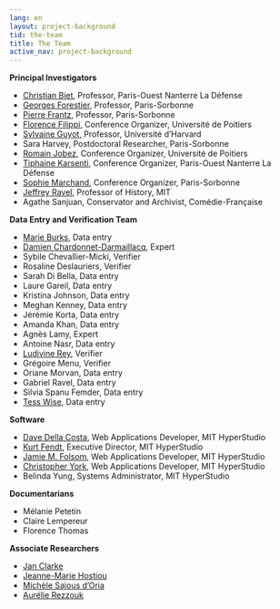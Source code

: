```yaml
---
lang: en
layout: project-background
tid: the-team
title: The Team
active_nav: project-background
---
```


**Principal Investigators**

- [Christian Biet](http://www.u-paris10.fr/m-biet-christian-80939.kjsp), Professor, Paris-Ouest Nanterre La D&eacute;fense
- [Georges Forestier](http://www.paris-sorbonne.fr/article/forestier-georges), Professor, Paris-Sorbonne
- [Pierre Frantz](http://www.cellf.paris-sorbonne.fr/chercheur/frantz-pierre), Professor, Paris-Sorbonne
- [Florence Filippi](http://har.u-paris10.fr/person/filippi-florence/), Conference Organizer, Universit&eacute; de Poitiers
- [Sylvaine Guyot](http://rll-faculty.fas.harvard.edu/sylvaineguyot/home), Professor, Universit&eacute; d&rsquo;Harvard
- Sara Harvey, Postdoctoral Researcher, Paris-Sorbonne
- [Romain Jobez](http://forell.labo.univ-poitiers.fr/equipes-et-themes-de-recherche/membres/jobez-romain/), Conference Organizer, Universit&eacute; de Poitiers
- [Tiphaine Karsenti](http://www.u-paris10.fr/mlle-karsenti-tiphaine-82449.kjsp), Conference Organizer, Paris-Ouest Nanterre La D&eacute;fense
- [Sophie Marchand](http://www.paris-sorbonne.fr/article/sophie-marchand), Conference Organizer, Paris-Sorbonne
- [Jeffrey Ravel](http://history.mit.edu/people/jeffrey-s-ravel), Professor of History, MIT
- Agathe Sanjuan, Conservator and Archivist, Com&eacute;die-Fran&ccedil;aise

**Data Entry and Verification Team**

- [Marie Burks](http://web.mit.edu/hasts/graduate/burks.html), Data entry
- [Damien Chardonnet-Darmaillacq](http://www.coursflorent.fr/ecole/portraits/damien-chardonnet-darmaillacq), Expert
- Sybile Chevallier-Micki, Verifier
- Rosaline Deslauriers, Verifier
- Sarah Di Bella, Data entry
- Laure Gareil, Data entry
- Kristina Johnson, Data entry
- Meghan Kenney, Data entry
- J&eacute;r&eacute;mie Korta, Data entry
- Amanda Khan, Data entry
- Agnès Lamy, Expert
- Antoine Nasr, Data entry
- [Ludivine Rey](http://obvil.paris-sorbonne.fr/obvil/annuaire/ludivine-rey), Verifier
- Gr&eacute;goire Menu, Verifier
- Oriane Morvan, Data entry
- Gabriel Ravel, Data entry
- Silvia Spanu Femder, Data entry
- [Tess Wise](http://people.fas.harvard.edu/~wise/Personal%20Website/Home/Home.html), Data entry

**Software**

- [Dave Della Costa](http://davedellacosta.com/), Web Applications Developer, MIT HyperStudio
- [Kurt Fendt](http://cmsw.mit.edu/profile/kurt-fendt/), Executive Director, MIT HyperStudio
- [Jamie M. Folsom](http://cmsw.mit.edu/profile/jamie-folsom/), Web Applications Developer, MIT HyperStudio
- [Christopher York](http://history.yale.edu/people/christopher-york), Web Applications Developer, MIT HyperStudio
- Belinda Yung, Systems Administrator, MIT HyperStudio

**Documentarians**

- M&eacute;lanie Petetin
- Claire Lempereur
- Florence Thomas

**Associate Researchers**

- [Jan Clarke](http://www.dur.ac.uk/research/directory/staff/?mode=staff&id=2037)
- [Jeanne-Marie Hostiou](http://www.agon.paris-sorbonne.fr/en/presentation/team/jeanne-marie-hostiou)
- [Michèle Sajous d&rsquo;Oria](http://www.sigismondomalatesta.it/persona.asp/A101=610)
- [Aur&eacute;lie Rezzouk](http://ceredi.labos.univ-rouen.fr/main/?aurelie-mouton-rezzouk.html)
